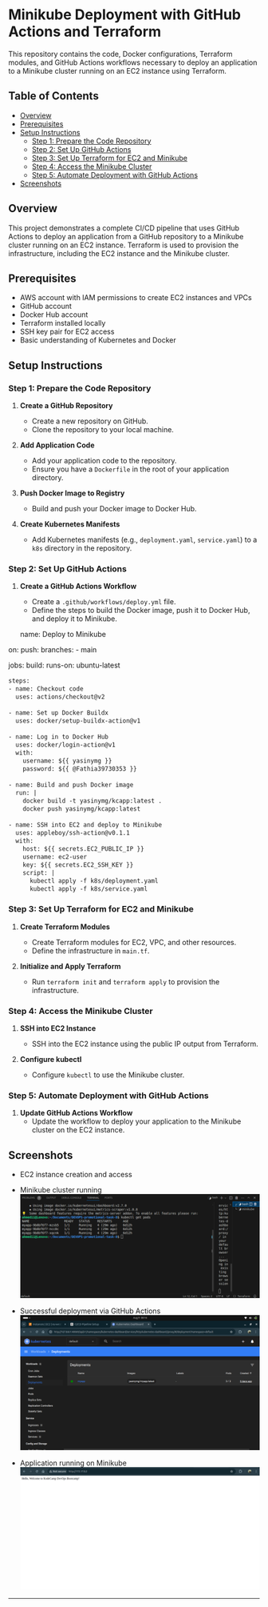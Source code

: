 # Minikube Deployment with GitHub Actions and Terraform

This repository contains the code, Docker configurations, Terraform modules, and GitHub Actions workflows necessary to deploy an application to a Minikube cluster running on an EC2 instance using Terraform.

## Table of Contents

- [Overview](#overview)
- [Prerequisites](#prerequisites)
- [Setup Instructions](#setup-instructions)
  - [Step 1: Prepare the Code Repository](#step-1-prepare-the-code-repository)
  - [Step 2: Set Up GitHub Actions](#step-2-set-up-github-actions)
  - [Step 3: Set Up Terraform for EC2 and Minikube](#step-3-set-up-terraform-for-ec2-and-minikube)
  - [Step 4: Access the Minikube Cluster](#step-4-access-the-minikube-cluster)
  - [Step 5: Automate Deployment with GitHub Actions](#step-5-automate-deployment-with-github-actions)
- [Screenshots](#screenshots)

## Overview

This project demonstrates a complete CI/CD pipeline that uses GitHub Actions to deploy an application from a GitHub repository to a Minikube cluster running on an EC2 instance. Terraform is used to provision the infrastructure, including the EC2 instance and the Minikube cluster.

## Prerequisites

- AWS account with IAM permissions to create EC2 instances and VPCs
- GitHub account
- Docker Hub account
- Terraform installed locally
- SSH key pair for EC2 access
- Basic understanding of Kubernetes and Docker

## Setup Instructions

### Step 1: Prepare the Code Repository

1. **Create a GitHub Repository**
   - Create a new repository on GitHub.
   - Clone the repository to your local machine.

2. **Add Application Code**
   - Add your application code to the repository.
   - Ensure you have a `Dockerfile` in the root of your application directory.

3. **Push Docker Image to Registry**
   - Build and push your Docker image to Docker Hub.

4. **Create Kubernetes Manifests**
   - Add Kubernetes manifests (e.g., `deployment.yaml`, `service.yaml`) to a `k8s` directory in the repository.

### Step 2: Set Up GitHub Actions

1. **Create a GitHub Actions Workflow**
   - Create a `.github/workflows/deploy.yml` file.
   - Define the steps to build the Docker image, push it to Docker Hub, and deploy it to Minikube.

   name: Deploy to Minikube

on:
  push:
    branches:
      - main

jobs:
  build:
    runs-on: ubuntu-latest

    steps:
    - name: Checkout code
      uses: actions/checkout@v2

    - name: Set up Docker Buildx
      uses: docker/setup-buildx-action@v1

    - name: Log in to Docker Hub
      uses: docker/login-action@v1
      with:
        username: ${{ yasinymg }}
        password: ${{ @Fathia39730353 }}

    - name: Build and push Docker image
      run: |
        docker build -t yasinymg/kcapp:latest .
        docker push yasinymg/kcapp:latest 

    - name: SSH into EC2 and deploy to Minikube
      uses: appleboy/ssh-action@v0.1.1
      with:
        host: ${{ secrets.EC2_PUBLIC_IP }}
        username: ec2-user
        key: ${{ secrets.EC2_SSH_KEY }}
        script: |
          kubectl apply -f k8s/deployment.yaml
          kubectl apply -f k8s/service.yaml


### Step 3: Set Up Terraform for EC2 and Minikube

1. **Create Terraform Modules**
   - Create Terraform modules for EC2, VPC, and other resources.
   - Define the infrastructure in `main.tf`.

2. **Initialize and Apply Terraform**
   - Run `terraform init` and `terraform apply` to provision the infrastructure.

### Step 4: Access the Minikube Cluster

1. **SSH into EC2 Instance**
   - SSH into the EC2 instance using the public IP output from Terraform.

2. **Configure kubectl**
   - Configure `kubectl` to use the Minikube cluster.

### Step 5: Automate Deployment with GitHub Actions

1. **Update GitHub Actions Workflow**
   - Update the workflow to deploy your application to the Minikube cluster on the EC2 instance.


## Screenshots



- EC2 instance creation and access

- Minikube cluster running
![cluster](screenshots/pods.png)
- Successful deployment via GitHub Actions
![deployments](screenshots/deployments.png)
- Application running on Minikube
![runningapp](screenshots/application-running.png)

---



